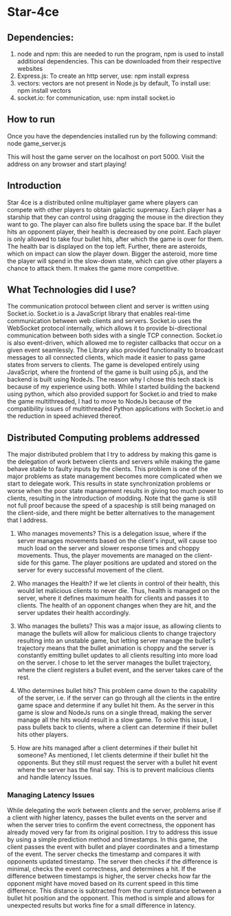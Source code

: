 # Star-4ce

## Dependencies:

1. node and npm: this are needed to run the program, npm is used to install additional dependencies. This can be downloaded from their respective websites
2. Express.js: To create an http server, use: npm install express
3. vectors: vectors are not present in Node.js by default, To install use: npm install vectors
4. socket.io: for communication, use: npm install socket.io

## How to run

Once you have the dependencies installed run by the following command: node game_server.js

This will host the game server on the localhost on port 5000. Visit the address on any browser and start playing!

## Introduction
Star 4ce is a distributed online multiplayer game where players can compete with other players to obtain galactic supremacy. Each player has a starship that they can control using dragging the mouse in the direction they want to go. The player can also fire bullets using the space bar. If the bullet hits an opponent player, their health is decreased by one point. Each player is only allowed to take four bullet hits, after which the game is over for them. The health bar is displayed on the top left. Further, there are asteroids, which on impact can slow the player down. Bigger the asteroid, more time the player will spend in the slow-down state, which can give other players a chance to attack them. It makes the game more competitive.

## What Technologies did I use?
The communication protocol between client and server is written using Socket.io. Socket.io is a JavaScript library that enables real-time communication between web clients and servers. Socket.io uses the WebSocket protocol internally, which allows it to provide bi-directional communication between both sides with a single TCP connection. Socket.io is also event-driven, which allowed me to register callbacks that occur on a given event seamlessly. The Library also provided functionality to broadcast messages to all connected clients, which made it easier to pass game states from servers to clients.
The game is developed entirely using JavaScript, where the frontend of the game is built using p5.js, and the backend is built using NodeJs. The reason why I chose this tech stack is because of my experience using both. While I started building the backend using python, which also provided support for Socket.io and tried to make the game multithreaded, I had to move to NodeJs because of the compatibility issues of multithreaded Python applications with Socket.io and the reduction in speed achieved thereof.
## Distributed Computing problems addressed
The major distributed problem that I try to address by making this game is the delegation of work between clients and servers while making the game behave stable to faulty inputs by the clients. This problem is one of the major problems as state management becomes more complicated when we start to delegate work. This results in state synchronization problems or worse when the poor state management results in giving too much power to clients, resulting in the introduction of modding. Note that the game is still not full proof because the speed of a
spaceship is still being managed on the client-side, and there might be better alternatives to the management that I address.

1. Who manages movements? This is a delegation issue, where if the server manages movements based on the client's input, will cause too much load on the server and slower response times and choppy movements. Thus, the player movements are managed on the client-side for this game. The player positions are updated and stored on the server for every successful movement of the client.

2. Who manages the Health? If we let clients in control of their health, this would let malicious clients to never die. Thus, health is managed on the server, where it defines maximum health for clients and passes it to clients. The health of an opponent changes when they are hit, and the server updates their health accordingly.

3. Who manages the bullets? This was a major issue, as allowing clients to manage the bullets will allow for malicious clients to change trajectory resulting into an unstable game, but letting server manage the bullet's trajectory means that the bullet animation is choppy and the server is constantly emitting bullet updates to all clients resulting into more load on the server. I chose to let the server manages the bullet trajectory, where the client registers a bullet event, and the server takes care of the rest.

4. Who determines bullet hits? This problem came down to the capability of the server, i.e. if the server can go through all the clients in the entire game space and determine if any bullet hit them. As the server in this game is slow and NodeJs runs on a single thread, making the server manage all the hits would result in a slow game. To solve this issue, I pass bullets back to clients, where a client can determine if their bullet hits other players.

5. How are hits managed after a client determines if their bullet hit someone? As mentioned, I let clients determine if their bullet hit the opponents. But they still must request the server with a bullet hit event where the server has the final say. This is to prevent malicious clients and handle latency Issues.

### Managing Latency Issues
While delegating the work between clients and the server, problems arise if a client with higher latency, passes the bullet events on the server and when the server tries to confirm the event correctness, the opponent has already moved very far from its original position. I try to address this issue by using a simple prediction method and timestamps. In this game, the client passes the event with bullet and player coordinates and a timestamp of the event. The server checks the timestamp and compares it with opponents updated timestamp. The server then checks if the difference is minimal, checks the event correctness, and determines a hit. If the difference between timestamps is higher, the server checks how far the opponent might have moved based on its current speed in this time difference. This distance is subtracted from the current distance between a bullet hit position and the opponent. This method is simple and allows for unexpected results but works fine for a small difference in latency.
